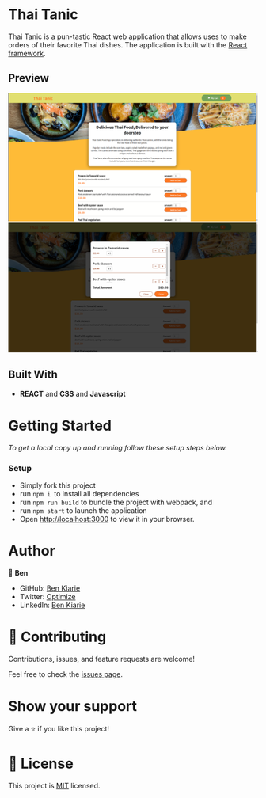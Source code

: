 # Thai Tanic

Thai Tanic is a pun-tastic React web application that allows uses to make orders of their favorite Thai dishes. The application is built with the [React framework](https://reactjs.org/).

## Preview

<img src="./src/assets/thai_tanic.png">

<img src="./src/assets/foodcart.png">

## Built With

- **REACT** and **CSS** and **Javascript**


# Getting Started

*To get a local copy up and running follow these setup steps below.*

### Setup

- Simply fork this project
- run `npm i `to install all dependencies
- run `npm run build` to bundle the project with webpack, and
- run `npm start` to launch the application
- Open [http://localhost:3000](http://localhost:3000) to view it in your browser.


# Author

👤 **Ben**

- GitHub: [Ben Kiarie](https://github.com/Benmuiruri)
- Twitter: [Optimize](https://twitter.com/_optimize)
- LinkedIn: [Ben Kiarie](https://www.linkedin.com/in/benjamin-kiarie-180b66149/)


# 🤝 Contributing

Contributions, issues, and feature requests are welcome!

Feel free to check the [issues page](https://github.com/Benmuiruri/thai-tanic/issues).

# Show your support

Give a ⭐️ if you like this project!

# 📝 License

This project is [MIT](./MIT.md) licensed.
